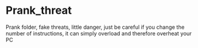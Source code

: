 # Prank_threat
Prank folder, fake threats, little danger, just be careful if you change the number of instructions, it can simply overload and therefore overheat your PC
